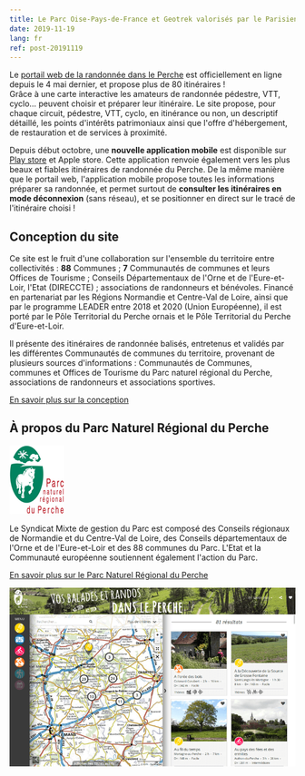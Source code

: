 ```yaml
---
title: Le Parc Oise-Pays-de-France et Geotrek valorisés par le Parisien
date: 2019-11-19
lang: fr
ref: post-20191119
---
```


Le [portail web de la randonnée dans le Perche](https://rando-perche.fr/) est officiellement en ligne depuis le 4 mai dernier, et propose plus de 80 itinéraires !  
Grâce à une carte interactive les amateurs de randonnée pédestre, VTT, cyclo… peuvent choisir et préparer leur itinéraire. Le site propose, pour chaque circuit, pédestre, VTT, cyclo, en itinérance ou non, un descriptif détaillé, les points d'intérêts patrimoniaux ainsi que l'offre d'hébergement, de restauration et de services à proximité.

Depuis début octobre, une **nouvelle application mobile**  est disponible sur [Play store](https://play.google.com/store/apps/details?id=io.geotrek.perche) et Apple store. Cette application renvoie également vers les plus beaux et fiables itinéraires de randonnée du Perche. De la même manière que le portail web, l'application mobile propose toutes les informations préparer sa randonnée, et permet surtout de **consulter les itinéraires en mode déconnexion** (sans réseau), et se positionner en direct sur le tracé de l'itinéraire choisi !

## Conception du site

Ce site est le fruit d'une collaboration sur l'ensemble du territoire entre collectivités : **88** Communes ; **7** Communautés de communes et leurs Offices de Tourisme ; Conseils Départementaux de l'Orne et de l'Eure-et-Loir, l'Etat (DIRECCTE) ; associations de randonneurs et bénévoles. Financé en partenariat par les Régions Normandie et Centre-Val de Loire, ainsi que par le programme LEADER entre 2018 et 2020 (Union Européenne), il est porté par le Pôle Territorial du Perche ornais et le Pôle Territorial du Perche d'Eure-et-Loir.

Il présente des itinéraires de randonnée balisés, entretenus et validés par les différentes Communautés de communes du territoire, provenant de plusieurs sources d'informations : Communautés de Communes, communes et Offices de Tourisme du Parc naturel régional du Perche, associations de randonneurs et associations sportives.

[En savoir plus sur la conception](https://rando-perche.fr/informations/conception/)

## À propos du Parc Naturel Régional du Perche

![](../assets/img/logo-pnr-perche.png)

Le Syndicat Mixte de gestion du Parc est composé des Conseils régionaux de Normandie et du Centre-Val de Loire, des Conseils départementaux de l'Orne et de l'Eure-et-Loir et des 88 communes du Parc. L'Etat et la Communauté européenne soutiennent également l'action du Parc.

[En savoir plus sur le Parc Naturel Régional du Perche](http://www.parc-naturel-perche.fr/)

![](../assets/img/2019-11-19-Geotrek-rando-Perche.png)